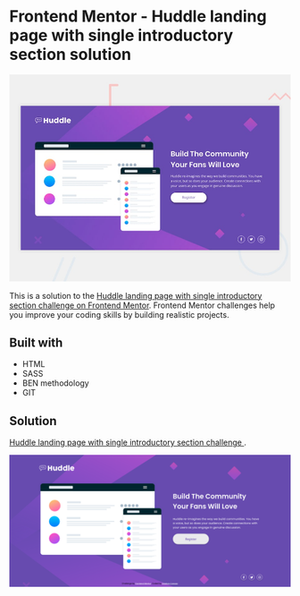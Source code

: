 # Frontend Mentor - Huddle landing page with single introductory section solution

![Design preview for the Huddle landing page with single introductory section challenge  coding challenge](./design/desktop-preview.jpg)

This is a solution to the [Huddle landing page with single introductory section challenge on Frontend Mentor](https://www.frontendmentor.io/challenges/huddle-landing-page-with-a-single-introductory-section-B_2Wvxgi0). Frontend Mentor challenges help you improve your coding skills by building realistic projects.

## Built with

- HTML
- SASS
- BEN methodology
- GIT

## Solution

[Huddle landing page with single introductory section challenge ](https://stebanc.github.io/huddle-landing-page-with-single-introductory-section/).

![Design preview for the Huddle landing page with single introductory section challenge  coding challenge](./images/huddle-landing-page-with-single-introductory-section-solution.png)